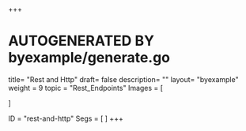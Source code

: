 +++
# AUTOGENERATED BY byexample/generate.go
title= "Rest and Http"
draft= false
description= ""
layout= "byexample"
weight = 9
topic = "Rest_Endpoints"
Images = [
  
]

ID = "rest-and-http"
Segs = [
]
+++


